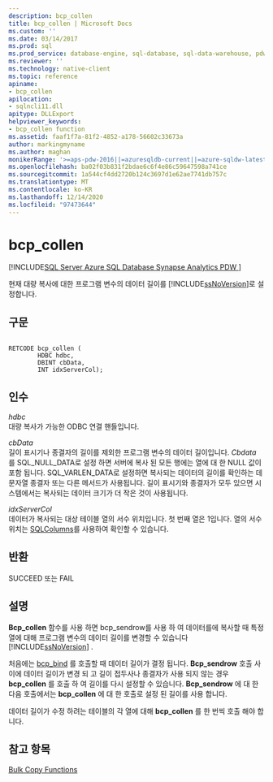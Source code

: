 ```yaml
---
description: bcp_collen
title: bcp_collen | Microsoft Docs
ms.custom: ''
ms.date: 03/14/2017
ms.prod: sql
ms.prod_service: database-engine, sql-database, sql-data-warehouse, pdw
ms.reviewer: ''
ms.technology: native-client
ms.topic: reference
apiname:
- bcp_collen
apilocation:
- sqlncli11.dll
apitype: DLLExport
helpviewer_keywords:
- bcp_collen function
ms.assetid: faaf1f7a-81f2-4852-a178-56602c33673a
author: markingmyname
ms.author: maghan
monikerRange: '>=aps-pdw-2016||=azuresqldb-current||=azure-sqldw-latest||>=sql-server-2016||>=sql-server-linux-2017||=azuresqldb-mi-current'
ms.openlocfilehash: ba02f03b831f2bdae6c6f4e86c59647598a741ce
ms.sourcegitcommit: 1a544cf4dd2720b124c3697d1e62ae7741db757c
ms.translationtype: MT
ms.contentlocale: ko-KR
ms.lasthandoff: 12/14/2020
ms.locfileid: "97473644"
---
```

# <a name="bcp_collen"></a>bcp_collen
[!INCLUDE[SQL Server Azure SQL Database Synapse Analytics PDW ](../../includes/applies-to-version/sql-asdb-asdbmi-asa-pdw.md)]

  현재 대량 복사에 대한 프로그램 변수의 데이터 길이를 [!INCLUDE[ssNoVersion](../../includes/ssnoversion-md.md)]로 설정합니다.  
  
## <a name="syntax"></a>구문  
  
```  
  
RETCODE bcp_collen (  
        HDBC hdbc,  
        DBINT cbData,  
        INT idxServerCol);  
```  
  
## <a name="arguments"></a>인수  
 *hdbc*  
 대량 복사가 가능한 ODBC 연결 핸들입니다.  
  
 *cbData*  
 길이 표시기나 종결자의 길이를 제외한 프로그램 변수의 데이터 길이입니다. *Cbdata* 를 SQL_NULL_DATA로 설정 하면 서버에 복사 된 모든 행에는 열에 대 한 NULL 값이 포함 됩니다. SQL_VARLEN_DATA로 설정하면 복사되는 데이터의 길이를 확인하는 데 문자열 종결자 또는 다른 메서드가 사용됩니다. 길이 표시기와 종결자가 모두 있으면 시스템에서는 복사되는 데이터 크기가 더 작은 것이 사용됩니다.  
  
 *idxServerCol*  
 데이터가 복사되는 대상 테이블 열의 서수 위치입니다. 첫 번째 열은 1입니다. 열의 서수 위치는 [SQLColumns](../../relational-databases/native-client-odbc-api/sqlcolumns.md)를 사용하여 확인할 수 있습니다.  
  
## <a name="returns"></a>반환  
 SUCCEED 또는 FAIL  
  
## <a name="remarks"></a>설명  
 **Bcp_collen** 함수를 사용 하면 bcp_sendrow를 사용 하 여 데이터를에 복사할 때 특정 열에 대해 프로그램 변수의 데이터 길이를 변경할 수 있습니다 [!INCLUDE[ssNoVersion](../../includes/ssnoversion-md.md)] . [](../../relational-databases/native-client-odbc-extensions-bulk-copy-functions/bcp-sendrow.md)  
  
 처음에는 [bcp_bind](../../relational-databases/native-client-odbc-extensions-bulk-copy-functions/bcp-bind.md) 를 호출할 때 데이터 길이가 결정 됩니다. **Bcp_sendrow** 호출 사이에 데이터 길이가 변경 되 고 길이 접두사나 종결자가 사용 되지 않는 경우 **bcp_collen** 를 호출 하 여 길이를 다시 설정할 수 있습니다. **Bcp_sendrow** 에 대 한 다음 호출에서는 **bcp_collen** 에 대 한 호출로 설정 된 길이를 사용 합니다.  
  
 데이터 길이가 수정 하려는 테이블의 각 열에 대해 **bcp_collen** 를 한 번씩 호출 해야 합니다.  
  
## <a name="see-also"></a>참고 항목  
 [Bulk Copy Functions](../../relational-databases/native-client-odbc-extensions-bulk-copy-functions/sql-server-driver-extensions-bulk-copy-functions.md)  
  
  
